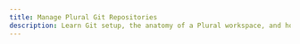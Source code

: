 ```yaml
---
title: Manage Plural Git Repositories
description: Learn Git setup, the anatomy of a Plural workspace, and how to share repositories with colleagues.
---
```

